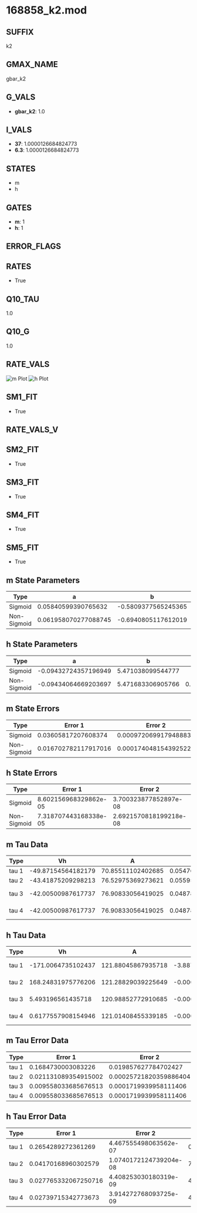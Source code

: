 # 168858_k2.mod

## SUFFIX

k2

## GMAX_NAME

gbar_k2

## G_VALS

- **gbar_k2**: 1.0

## I_VALS

- **37**: 1.0000126684824773
- **6.3**: 1.0000126684824773

## STATES

- m
- h

## GATES

- **m**: 1
- **h**: 1

## ERROR_FLAGS


## RATES

- True

## Q10_TAU

1.0

## Q10_G

1.0

## RATE_VALS

![m Plot](/Users/pbozelos/Dropbox/icg-Chai-Panos/supermodels/output_markdown_files/K/168858_k2.mod/images/m.png)
![h Plot](/Users/pbozelos/Dropbox/icg-Chai-Panos/supermodels/output_markdown_files/K/168858_k2.mod/images/h.png)

## SM1_FIT

- True

## RATE_VALS_V

## SM2_FIT

- True

## SM3_FIT

- True

## SM4_FIT

- True

## SM5_FIT

- True

## m State Parameters

| Type | a | b | c | d |
| --- | --- | --- | --- | --- |
| Sigmoid | 0.05840599390765632 | -0.5809377565245365 |
| Non-Sigmoid | 0.061958070277088745 | -0.6940805117612019 | 0.9603468979179234 | 0.005236595065979732 |

## h State Parameters

| Type | a | b | c | d |
| --- | --- | --- | --- | --- |
| Sigmoid | -0.09432724357196949 | 5.471038099544777 |
| Non-Sigmoid | -0.09434064669203697 | 5.471683306905766 | 0.9999131586571243 | 1.786179117209749e-05 |

## m State Errors

| Type | Error 1 | Error 2 | Error 3 |
| --- | --- | --- | --- |
| Sigmoid | 0.03605817207608374 | 0.0009720699179488836 | 0.024240880531558685 |
| Non-Sigmoid | 0.016702782117917016 | 0.0001740481543925227 | 0.011228803972945487 |

## h State Errors

| Type | Error 1 | Error 2 | Error 3 |
| --- | --- | --- | --- |
| Sigmoid | 8.602156968329862e-05 | 3.700323877852897e-08 | 6.767741552878167e-05 |
| Non-Sigmoid | 7.318707443168338e-05 | 2.6921570818199218e-08 | 5.7579884509019513e-05 |

## m Tau Data

| Type | Vh | A | b1 | b2 | c1 | c2 | d1 | d2 | e1 | e2 |
| --- | --- | --- | --- | --- | --- | --- | --- | --- | --- | --- |
| tau 1 | -49.87154564182179 | 70.85511102402685 | 0.05476592481236048 | 0.027488112419176338 |
| tau 2 | -43.41875209298213 | 76.52975369273621 | 0.055956713615120994 | 0.00026980874236072976 | 0.043169048646851706 | -0.00019159026502435213 |
| tau 3 | -42.00500987617737 | 76.90833056419025 | 0.04878778205474156 | -1.8303245578270753e-06 | -2.8902057412760064e-06 | 0.042136777807048914 | -0.00013274545216650465 | -5.074745948891537e-07 |
| tau 4 | -42.00500987617737 | 76.90833056419025 | 0.04878778205474156 | -1.8303245578270753e-06 | -2.8902057412760064e-06 | 0.0 | 0.042136777807048914 | -0.00013274545216650465 | -5.074745948891537e-07 | 0.0 |

## h Tau Data

| Type | Vh | A | b1 | b2 | c1 | c2 | d1 | d2 | e1 | e2 |
| --- | --- | --- | --- | --- | --- | --- | --- | --- | --- | --- |
| tau 1 | -171.0064735102437 | 121.88045867935718 | -3.8871143495234095e-05 | 3.8856778620202617e-05 |
| tau 2 | 168.24831975776206 | 121.28829039225649 | -0.00011594736759342748 | 1.9257384986261485e-06 | -0.0002858855824151974 | 8.815031602196045e-07 |
| tau 3 | 5.493196561435718 | 120.98852772910685 | -0.00041483620377131923 | 4.045361486695671e-06 | 5.54561072357435e-08 | -0.0003278213975752941 | 3.5099605618567787e-06 | 5.202202552787801e-08 |
| tau 4 | 0.6177557908154946 | 121.01408455339185 | -0.00040489017793910115 | 4.523452798553749e-06 | 6.022814345066047e-08 | -1.5303566704034156e-10 | -0.0003132577187837935 | 4.060207176147549e-06 | 5.642427282911364e-08 | -1.5606128475871603e-10 |

## m Tau Error Data

| Type | Error 1 | Error 2 | Error 3 |
| --- | --- | --- | --- |
| tau 1 | 0.1684730003083226 | 0.019857627784702427 | 0.06936161561991633 |
| tau 2 | 0.021131089354915002 | 0.00025721820359886404 | 0.008699830208896182 |
| tau 3 | 0.009558033685676513 | 0.0001719939958111406 | 0.003935115166078965 |
| tau 4 | 0.009558033685676513 | 0.0001719939958111406 | 0.003935115166078965 |

## h Tau Error Data

| Type | Error 1 | Error 2 | Error 3 |
| --- | --- | --- | --- |
| tau 1 | 0.2654289272361269 | 4.467555498063562e-07 | 0.0004620528214639082 |
| tau 2 | 0.04170168960302579 | 1.0740172124739204e-08 | 7.259338136776986e-05 |
| tau 3 | 0.027765332067250716 | 4.408253030180319e-09 | 4.833327759013521e-05 |
| tau 4 | 0.02739715342773673 | 3.914272768093725e-09 | 4.769236033608308e-05 |

